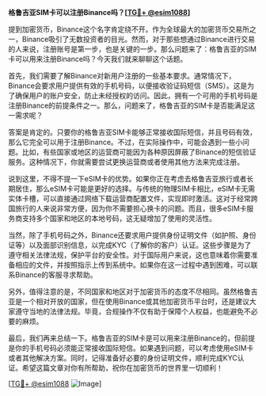 **格鲁吉亚SIM卡可以注册Binance吗？[[TG💪+ @esim1088](https://t.me/s/esim1088)]**

提到加密货币，Binance这个名字肯定绕不开。作为全球最大的加密货币交易所之一，Binance吸引了无数投资者的目光。然而，对于那些想通过Binance进行交易的人来说，注册账号是第一步，也是关键的一步。那么问题来了：格鲁吉亚的SIM卡可以用来注册Binance吗？今天我们就来聊聊这个话题。

首先，我们需要了解Binance对新用户注册的一些基本要求。通常情况下，Binance会要求用户提供有效的手机号码，以便接收验证码短信（SMS）。这是为了确保用户的账户安全，防止未经授权的访问。因此，拥有一个可用的手机号码是注册Binance的前提条件之一。那么，问题来了，格鲁吉亚的SIM卡是否能满足这一需求呢？

答案是肯定的。只要你的格鲁吉亚SIM卡能够正常接收国际短信，并且号码有效，那么它完全可以用于注册Binance。不过，在实际操作中，可能会遇到一些小问题。比如，有些国家或地区的运营商可能因为各种原因屏蔽了Binance的短信验证服务。这种情况下，你就需要尝试更换运营商或者使用其他方法来完成注册。

说到这里，不得不提一下eSIM卡的优势。如果你正在考虑去格鲁吉亚旅行或者长期居住，那么eSIM卡可能是更好的选择。与传统的物理SIM卡相比，eSIM卡无需实体卡槽，可以直接通过网络下载运营商配置文件，实现即时激活。这对于经常跨国旅行的人来说非常方便，因为你不需要担心换卡的问题。而且，很多eSIM卡服务商支持多个国家和地区的本地号码，这无疑增加了使用的灵活性。

当然，除了手机号码之外，Binance还要求用户提供身份证明文件（如护照、身份证等）以及面部识别信息，以完成KYC（了解你的客户）认证。这些步骤是为了遵守相关法律法规，保护平台的安全性。对于国际用户来说，这也意味着你需要准备相应的文件，并按照指示上传到系统中。如果你在这一过程中遇到困难，可以联系Binance的客服寻求帮助。

另外，值得注意的是，不同国家和地区对于加密货币的态度不尽相同。虽然格鲁吉亚是一个相对开放的国家，但在使用Binance或其他加密货币平台时，还是建议大家遵守当地的法律法规。毕竟，合规操作不仅有助于保障个人权益，也能避免不必要的麻烦。

最后，我们再来总结一下。格鲁吉亚的SIM卡是可以用来注册Binance的，但前提是你的手机号码必须能正常接收国际短信。如果遇到问题，可以考虑使用eSIM卡或者其他解决方案。同时，记得准备好必要的身份证明文件，顺利完成KYC认证。希望这篇文章对你有所帮助，祝你在加密货币的世界里一切顺利！

[[TG💪+ @esim1088](https://t.me/s/esim1088) ![Image](https://i.postimg.cc/4NQfJmqS/Snipaste-2025-05-13-00-14-12.png)]